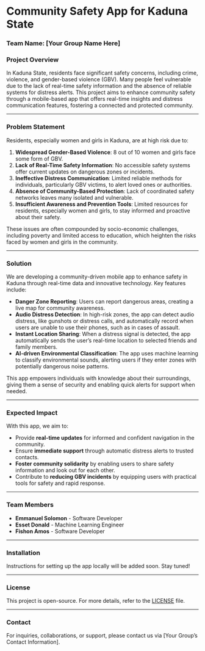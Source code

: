 # Community Safety App for Kaduna State

### Team Name: [Your Group Name Here]

### Project Overview

In Kaduna State, residents face significant safety concerns, including crime, violence, and gender-based violence (GBV). Many people feel vulnerable due to the lack of real-time safety information and the absence of reliable systems for distress alerts. This project aims to enhance community safety through a mobile-based app that offers real-time insights and distress communication features, fostering a connected and protected community.

---

### Problem Statement

Residents, especially women and girls in Kaduna, are at high risk due to:
1. **Widespread Gender-Based Violence**: 8 out of 10 women and girls face some form of GBV.
2. **Lack of Real-Time Safety Information**: No accessible safety systems offer current updates on dangerous zones or incidents.
3. **Ineffective Distress Communication**: Limited reliable methods for individuals, particularly GBV victims, to alert loved ones or authorities.
4. **Absence of Community-Based Protection**: Lack of coordinated safety networks leaves many isolated and vulnerable.
5. **Insufficient Awareness and Prevention Tools**: Limited resources for residents, especially women and girls, to stay informed and proactive about their safety.

These issues are often compounded by socio-economic challenges, including poverty and limited access to education, which heighten the risks faced by women and girls in the community.

---

### Solution

We are developing a community-driven mobile app to enhance safety in Kaduna through real-time data and innovative technology. Key features include:

- **Danger Zone Reporting**: Users can report dangerous areas, creating a live map for community awareness.
- **Audio Distress Detection**: In high-risk zones, the app can detect audio distress, like gunshots or distress calls, and automatically record when users are unable to use their phones, such as in cases of assault.
- **Instant Location Sharing**: When a distress signal is detected, the app automatically sends the user’s real-time location to selected friends and family members.
- **AI-driven Environmental Classification**: The app uses machine learning to classify environmental sounds, alerting users if they enter zones with potentially dangerous noise patterns.

This app empowers individuals with knowledge about their surroundings, giving them a sense of security and enabling quick alerts for support when needed.

---

### Expected Impact

With this app, we aim to:
- Provide **real-time updates** for informed and confident navigation in the community.
- Ensure **immediate support** through automatic distress alerts to trusted contacts.
- **Foster community solidarity** by enabling users to share safety information and look out for each other.
- Contribute to **reducing GBV incidents** by equipping users with practical tools for safety and rapid response.

---

### Team Members

- **Emmanuel Solomon** - Software Developer
- **Esset Donald** - Machine Learning Engineer
- **Fishon Amos** - Software Developer

---

### Installation

Instructions for setting up the app locally will be added soon. Stay tuned!

---

### License

This project is open-source. For more details, refer to the [LICENSE](LICENSE) file.

---

### Contact

For inquiries, collaborations, or support, please contact us via [Your Group’s Contact Information].
